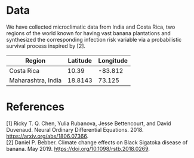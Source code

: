# Data
We have collected microclimatic data from India and Costa Rica, two regions of the world known for having vast banana plantations and synthesized the corresponding infection risk variable via a probabilistic survival process inspired by [2].

| Region             | Latitude | Longitude |
|--------------------|----------|-----------|
| Costa Rica         | 10.39    | -83.812   |
| Maharashtra, India | 18.8143  | 73.125    |

# References
[1] Ricky T. Q. Chen, Yulia Rubanova, Jesse Bettencourt, and David Duvenaud. Neural Ordinary Differential Equations. 2018. https://arxiv.org/abs/1806.07366. <br/>
[2] Daniel P. Bebber.  Climate change effects on Black Sigatoka disease of banana. May 2019. https://doi.org/10.1098/rstb.2018.0269.